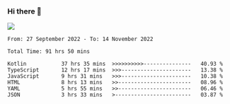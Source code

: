 ### Hi there 👋

<!--<a href="https://github.com/search?o=desc&q=author%3Abushiyi&s=committer-date&type=Commits">-->
<!--    <img align="center" height = "178" src="https://github-readme-stats.vercel.app/api?username=bushiyi&count_private=true&show_icons=true&theme=noctis_minimus&hide=contribs&include_all_commits=true" />-->
<!--</a>-->
<!--<a href="https://github.com/bushiyi?tab=repositories">-->
<!--    <img align="center" height = "178" src="https://github-readme-stats.vercel.app/api/top-langs/?username=bushiyi&count_private=true&theme=noctis_minimus" />-->
<!--</a>-->
 
<!-- [![Ashutosh's github activity graph](https://activity-graph.herokuapp.com/graph?username=bushiyi&theme=react&bg_color=1B2932&point=698B69&line=698B69)](https://github.com/ashutosh00710/github-readme-activity-graph)
 -->


![](https://raw.githubusercontent.com/bushiyi/bushiyi/master/assets/github-contribution-grid-snake.svg)

<!--START_SECTION:waka-->

```text
From: 27 September 2022 - To: 14 November 2022

Total Time: 91 hrs 50 mins

Kotlin           37 hrs 35 mins  >>>>>>>>>>---------------   40.93 %
TypeScript       12 hrs 17 mins  >>>----------------------   13.38 %
JavaScript       9 hrs 31 mins   >>>----------------------   10.38 %
HTML             8 hrs 13 mins   >>-----------------------   08.96 %
YAML             5 hrs 55 mins   >>-----------------------   06.46 %
JSON             3 hrs 33 mins   >------------------------   03.87 %
```

<!--END_SECTION:waka-->

